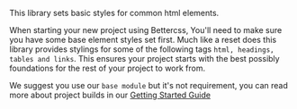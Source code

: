 <p class="u-text-emphasize">This library sets basic styles for common html elements.</p>

When starting your new project using Bettercss, You'll need to make sure you have some base element styles set first. Much like a reset does this library provides stylings for some of the following tags `html, headings, tables and links`. This ensures your project starts with the best possibly foundations for the rest of your project to work from.

We suggest you use our `base module` but it's not requirement, you can read more about project builds in our [Getting Started Guide](http://bettercss.github.io/docs/)
